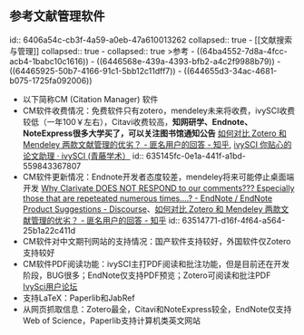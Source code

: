 ## 参考文献管理软件
id:: 6406a54c-cb3f-4a59-a0eb-47a610013262
collapsed:: true
	- [[文献搜索与管理]]
	  collapsed:: true
		- collapsed:: true
		  >参考
			- ((64ba4552-7d8a-4fcc-acb4-1babc10c1616))
			- ((6446568e-439a-4393-bfb2-a4c2f9988b79))
			- ((64465925-50b7-4166-91c1-5bb12c11dff7))
			- ((644655d3-34ac-4681-b075-1725fa092006))
- 以下简称CM (Citation Manager) 软件
- CM软件收费情况：免费软件只有zotero，mendeley未来将收费，ivySCI收费较低（一年100￥左右），Citavi收费较高，**知网研学、Endnote、NoteExpress很多大学买了，可以关注图书馆通知公告** [如何对比 Zotero 和 Mendeley 两款文献管理的优劣？ - 匪名用户的回答 - 知乎](https://www.zhihu.com/question/292241691/answer/2285243621), [ivySCI 你贴心的论文助理 · ivySCI (青藤学术）](https://www.ivysci.com/)
  id:: 635145fc-0e1a-441f-a1bd-559843367807
- CM软件更新情况：Endnote开发者态度较差，mendeley将来可能停止桌面端开发 [Why Clarivate DOES NOT RESPOND to our comments??? Especially those that are repeteated numerous times....? - EndNote / EndNote Product Suggestions - Discourse](https://community.endnote.com/t/why-clarivate-does-not-respond-to-our-comments-especially-those-that-are-repeteated-numerous-times/349958/19)、[如何对比 Zotero 和 Mendeley 两款文献管理的优劣？ - 匪名用户的回答 - 知乎](https://www.zhihu.com/question/292241691/answer/2285243621)
  id:: 63514771-d16f-4f64-a564-25b1a22c411d
- CM软件对中文期刊网站的支持情况：国产软件支持较好，外国软件仅Zotero支持较好
- CM软件PDF阅读功能：ivySCI主打PDF阅读和批注功能，但是目前还在开发阶段，BUG很多；EndNote仅支持PDF预览；Zotero可阅读和批注PDF [IvySci用户论坛](https://support.qq.com/product/276255)
- 支持LaTeX：Paperlib和JabRef
- 从网页抓取信息：Zotero最全，Citavi和NoteExpress较全，EndNote仅支持Web of Science，Paperlib支持计算机类英文网站